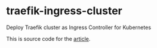 # traefik-ingress-cluster
Deploy Traefik cluster as Ingress Controller for Kubernetes

This is source code for the [article](https://medium.com/@liejuntao001/traefik-cluster-as-ingress-controller-for-kubernetes-99fa6c34402).
